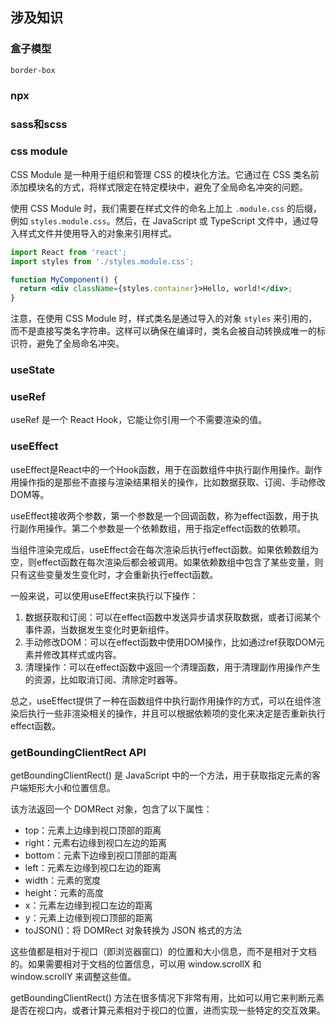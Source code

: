 ## 涉及知识

### 盒子模型

`border-box`

### npx
### sass和scss

### css module

CSS Module 是一种用于组织和管理 CSS 的模块化方法。它通过在 CSS 类名前添加模块名的方式，将样式限定在特定模块中，避免了全局命名冲突的问题。

使用 CSS Module 时，我们需要在样式文件的命名上加上 `.module.css` 的后缀，例如 `styles.module.css`。然后，在 JavaScript 或 TypeScript 文件中，通过导入样式文件并使用导入的对象来引用样式。

```jsx
import React from 'react';
import styles from './styles.module.css';

function MyComponent() {
  return <div className={styles.container}>Hello, world!</div>;
}
```

注意，在使用 CSS Module 时，样式类名是通过导入的对象 `styles` 来引用的，而不是直接写类名字符串。这样可以确保在编译时，类名会被自动转换成唯一的标识符，避免了全局命名冲突。

### useState


### useRef

useRef 是一个 React Hook，它能让你引用一个不需要渲染的值。

### useEffect

useEffect是React中的一个Hook函数，用于在函数组件中执行副作用操作。副作用操作指的是那些不直接与渲染结果相关的操作，比如数据获取、订阅、手动修改DOM等。

useEffect接收两个参数，第一个参数是一个回调函数，称为effect函数，用于执行副作用操作。第二个参数是一个依赖数组，用于指定effect函数的依赖项。

当组件渲染完成后，useEffect会在每次渲染后执行effect函数。如果依赖数组为空，则effect函数在每次渲染后都会被调用。如果依赖数组中包含了某些变量，则只有这些变量发生变化时，才会重新执行effect函数。

一般来说，可以使用useEffect来执行以下操作：
1. 数据获取和订阅：可以在effect函数中发送异步请求获取数据，或者订阅某个事件源，当数据发生变化时更新组件。
2. 手动修改DOM：可以在effect函数中使用DOM操作，比如通过ref获取DOM元素并修改其样式或内容。
3. 清理操作：可以在effect函数中返回一个清理函数，用于清理副作用操作产生的资源，比如取消订阅、清除定时器等。

总之，useEffect提供了一种在函数组件中执行副作用操作的方式，可以在组件渲染后执行一些非渲染相关的操作，并且可以根据依赖项的变化来决定是否重新执行effect函数。

### getBoundingClientRect API

getBoundingClientRect() 是 JavaScript 中的一个方法，用于获取指定元素的客户端矩形大小和位置信息。

该方法返回一个 DOMRect 对象，包含了以下属性：
- top：元素上边缘到视口顶部的距离
- right：元素右边缘到视口左边的距离
- bottom：元素下边缘到视口顶部的距离
- left：元素左边缘到视口左边的距离
- width：元素的宽度
- height：元素的高度
- x：元素左边缘到视口左边的距离
- y：元素上边缘到视口顶部的距离
- toJSON()：将 DOMRect 对象转换为 JSON 格式的方法

这些值都是相对于视口（即浏览器窗口）的位置和大小信息，而不是相对于文档的。如果需要相对于文档的位置信息，可以用 window.scrollX 和 window.scrollY 来调整这些值。

getBoundingClientRect() 方法在很多情况下非常有用，比如可以用它来判断元素是否在视口内，或者计算元素相对于视口的位置，进而实现一些特定的交互效果。
